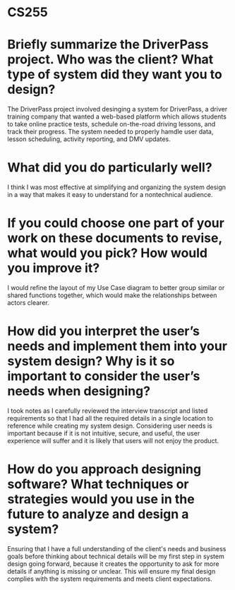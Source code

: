 # CS255

# Briefly summarize the DriverPass project. Who was the client? What type of system did they want you to design?
The DriverPass project involved desinging a system for DriverPass, a driver training company that wanted a web-based platform which allows students to take online practice tests, schedule on-the-road driving lessons, and track their progress. The system needed to properly hamdle user data, lesson scheduling, activity reporting, and DMV updates.

# What did you do particularly well?
I think I was most effective at simplifying and organizing the system design in a way that makes it easy to understand for a nontechnical audience.

# If you could choose one part of your work on these documents to revise, what would you pick? How would you improve it?
I would refine the layout of my Use Case diagram to better group similar or shared functions together, which would make the relationships between actors clearer.

# How did you interpret the user’s needs and implement them into your system design? Why is it so important to consider the user’s needs when designing?
I took notes as I carefully reviewed the interview transcript and listed requirements so that I had all the required details in a single location to reference while creating my system design. Considering user needs is important because if it is not intuitive, secure, and useful, the user experience will suffer and it is likely that users will not enjoy the product.

# How do you approach designing software? What techniques or strategies would you use in the future to analyze and design a system?
Ensuring that I have a full understanding of the client's needs and business goals before thinking about technical details will be my first step in system design going forward, because it creates the opportunity to ask for more details if anything is missing or unclear. This will ensure my final design complies with the system requirements and meets client expectations.
